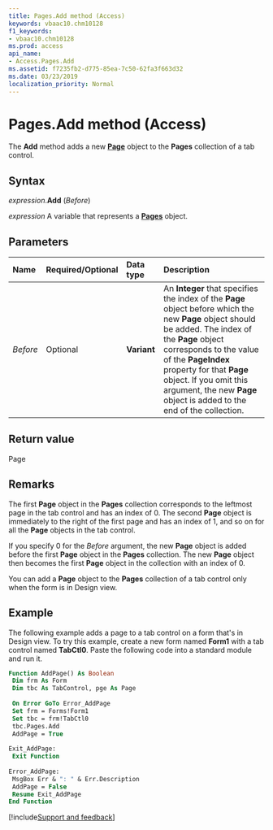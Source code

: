 ```yaml
---
title: Pages.Add method (Access)
keywords: vbaac10.chm10128
f1_keywords:
- vbaac10.chm10128
ms.prod: access
api_name:
- Access.Pages.Add
ms.assetid: f7235fb2-d775-85ea-7c50-62fa3f663d32
ms.date: 03/23/2019
localization_priority: Normal
---
```



# Pages.Add method (Access)

The **Add** method adds a new **[Page](Access.Page.md)** object to the **Pages** collection of a tab control.


## Syntax

_expression_.**Add** (_Before_)

_expression_ A variable that represents a **[Pages](Access.Pages.md)** object.


## Parameters

|Name|Required/Optional|Data type|Description|
|:-----|:-----|:-----|:-----|
| _Before_|Optional|**Variant**|An **Integer** that specifies the index of the **Page** object before which the new **Page** object should be added. The index of the **Page** object corresponds to the value of the **PageIndex** property for that **Page** object. If you omit this argument, the new **Page** object is added to the end of the collection.|

## Return value

Page


## Remarks

The first **Page** object in the **Pages** collection corresponds to the leftmost page in the tab control and has an index of 0. The second **Page** object is immediately to the right of the first page and has an index of 1, and so on for all the **Page** objects in the tab control.

If you specify 0 for the _Before_ argument, the new **Page** object is added before the first **Page** object in the **Pages** collection. The new **Page** object then becomes the first **Page** object in the collection with an index of 0.

You can add a **Page** object to the **Pages** collection of a tab control only when the form is in Design view.


## Example

The following example adds a page to a tab control on a form that's in Design view. To try this example, create a new form named **Form1** with a tab control named **TabCtl0**. Paste the following code into a standard module and run it.

```vb
Function AddPage() As Boolean 
 Dim frm As Form 
 Dim tbc As TabControl, pge As Page 
 
 On Error GoTo Error_AddPage 
 Set frm = Forms!Form1 
 Set tbc = frm!TabCtl0 
 tbc.Pages.Add 
 AddPage = True 
 
Exit_AddPage: 
 Exit Function 
 
Error_AddPage: 
 MsgBox Err & ": " & Err.Description 
 AddPage = False 
 Resume Exit_AddPage 
End Function
```




[!include[Support and feedback](~/includes/feedback-boilerplate.md)]